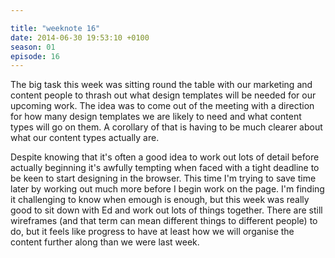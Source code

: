 ```yaml
---

title: "weeknote 16"
date: 2014-06-30 19:53:10 +0100
season: 01
episode: 16
---
```


The big task this week was sitting round the table with our marketing and content people to thrash out what design templates will be needed for our upcoming work. The idea was to come out of the meeting with a direction for how many design templates we are likely to need and what content types will go on them. A corollary of that is having to be much clearer about what our content types actually are.

Despite knowing that it's often a good idea to work out lots of detail before actually beginning it's awfully tempting when faced with a tight deadline to be keen to start designing in the browser. This time I'm trying to save time later by working out much more before I begin work on the page. I'm finding it challenging to know when emough is enough, but this week was really good to sit down with Ed and work out lots of things together. There are still wireframes (and that term can mean different things to different people) to do, but it feels like progress to have at least how we will organise the content further along than we were last week.
